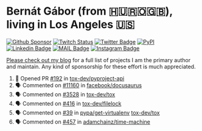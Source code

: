 # Bernát Gábor (from 🇭🇺🇷🇴🇬🇧), living in Los Angeles 🇺🇸

[![Github Sponsor](https://img.shields.io/static/v1?label=Sponsor&message=%E2%9D%A4&logo=GitHub&link=https://github.com/sponsors/gaborbernat&style=flat-square)](https://github.com/sponsors/gaborbernat)
[![Twitch Status](https://img.shields.io/twitch/status/gaborbernat?style=flat-square)](https://www.twitch.tv/gaborbernat)
[![Twitter Badge](https://img.shields.io/badge/-@gjbernat-1ca0f1?style=flat-square&labelColor=1ca0f1&logo=twitter&logoColor=white&link=https://twitter.com/gjbernat)](https://twitter.com/gjbernat)
[![PyPI](https://img.shields.io/badge/-gaborbernat-0073b7?style=flat-square&logo=Python&logoColor=white&link=https://pypi.org/user/gaborbernat/)](https://pypi.org/user/gaborbernat/)
[![Linkedin Badge](https://img.shields.io/badge/-gaborbernat-blue?style=flat-square&logo=Linkedin&logoColor=white&link=https://www.linkedin.com/in/gaborbernat/)](https://www.linkedin.com/in/gaborbernat/)
[![MAIL Badge](https://img.shields.io/badge/-gaborjbernat@gmail.com-c14438?style=flat-square&logo=Gmail&logoColor=white&link=mailto:gaborjbernat@gmail.com)](mailto:gaborjbernat@gmail.com)
[![Instagram Badge](https://img.shields.io/badge/-@gabor__bernat-845EC2?style=flat-square&labelColor=white&logo=Instagram&link=https://instagram.com/gabor_bernat/)](https://instagram.com/gabor_bernat)

[Please check out my blog](https://bernat.tech/about/) for a full list of projects I am the primary author and maintain.
Any kind of sponsorship for these effort is much appreciated.

<!--START_SECTION:activity-->

1. 💪 Opened PR [#192](https://github.com/tox-dev/pyproject-api/pull/192) in [tox-dev/pyproject-api](https://github.com/tox-dev/pyproject-api)
2. 🗣 Commented on [#11160](https://github.com/facebook/docusaurus/issues/11160#issuecomment-2872822517) in [facebook/docusaurus](https://github.com/facebook/docusaurus)
3. 🗣 Commented on [#3528](https://github.com/tox-dev/tox/pull/3528#issuecomment-2872780468) in [tox-dev/tox](https://github.com/tox-dev/tox)
4. 🗣 Commented on [#416](https://github.com/tox-dev/filelock/issues/416#issuecomment-2872768739) in [tox-dev/filelock](https://github.com/tox-dev/filelock)
5. 🗣 Commented on [#39](https://github.com/pypa/get-virtualenv/issues/39#issuecomment-2872766539) in [pypa/get-virtualenv](https://github.com/pypa/get-virtualenv)
   [tox-dev/tox](https://github.com/tox-dev/tox)
5. 🗣 Commented on [#457](https://github.com/adamchainz/time-machine/pull/457#issuecomment-2197730644) in
[adamchainz/time-machine](https://github.com/adamchainz/time-machine)
<!--END_SECTION:activity-->
